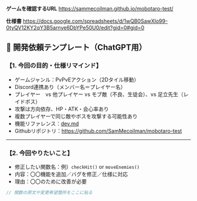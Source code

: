 **ゲームを確認するURL**
https://sammecoilman.github.io/mobotaro-test/

**仕様書**
https://docs.google.com/spreadsheets/d/1wQB0SawXlo99-0tyQV12KY2qY3B5arnye6DbYPe50U0/edit?gid=0#gid=0


## 🧾 開発依頼テンプレート（ChatGPT用）

### 【1. 今回の目的・仕様リマインド】

- ゲームジャンル：PvPvEアクション（2Dタイル移動）
- Discord連携あり（メンバー名＝プレイヤー名）
- プレイヤー　vs 他プレイヤー vs モブ敵（不良、生徒会）、vs 足立先生（レイドボス）
- 攻撃は方向依存、HP・ATK・会心率あり
- 複数プレイヤーで同じ敵やボスを攻撃する可能性あり
- 機能リファレンス：[dev.md](https://github.com/SamMecoilman/mobotaro-test/blob/main/dev.md)
- Githubリポジトリ：https://github.com/SamMecoilman/mobotaro-test
---

### 【2. 今回やりたいこと】

- 修正したい関数名：例）`checkHit()` or `moveEnemies()`
- 内容：〇〇機能を追加／バグを修正／仕様に対応
- 理由：〇〇のために改善が必要

```js
// 関数の原文や変更希望箇所をここに貼る
